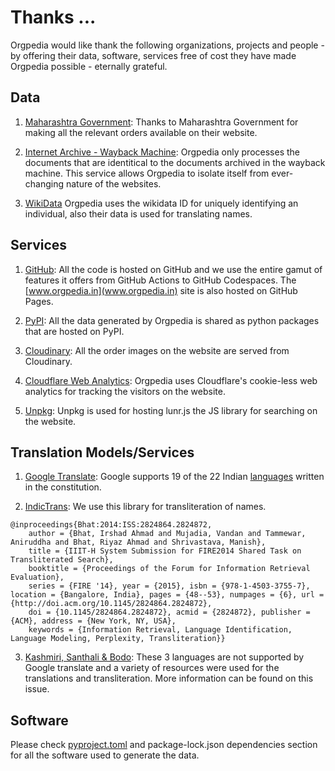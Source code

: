 # Thanks ...
Orgpedia would like thank the following organizations, projects and people - by offering their data, software, services free of cost they have made Orgpedia possible - eternally grateful.

## Data
1. [Maharashtra Government](https://gr.maharashtra.gov.in/): Thanks to Maharashtra Government for making all the relevant orders available on their website.

2. [Internet Archive - Wayback Machine](https://archive.org/web/): Orgpedia only processes the documents that are identitical to the documents archived in the wayback machine. This service allows Orgpedia to isolate itself from ever-changing nature of the websites.

3. [WikiData](http://www.wikidata.org) Orgpedia uses the wikidata ID for uniquely identifying an individual, also their data is used for translating names.


## Services
1. [GitHub](https://www.github.com/): All the code is hosted on GitHub and we use the entire gamut of features it offers from GitHub Actions to GitHub Codespaces. The [www.orgpedia.in](www.orgpedia.in) site is also hosted on GitHub Pages.

2. [PyPI](https://pypi.org): All the data generated by Orgpedia is shared as python packages that are hosted on PyPI.
3. [Cloudinary](https://cloudinary.com/): All the order images on the website are served from Cloudinary.

4. [Cloudflare Web Analytics](https://www.cloudflare.com/web-analytics/): Orgpedia uses Cloudflare's cookie-less web analytics for tracking the visitors on the website.

5. [Unpkg](https://unpkg.com/): Unpkg is used for hosting lunr.js the JS library for searching on the website.


## Translation Models/Services
1. [Google Translate](https://translate.google.co.in/): Google supports 19 of the 22 Indian [languages](https://translate.google.com/intl/en-GB/about/languages/) written in the constitution.

2. [IndicTrans](https://github.com/libindic/indic-trans): We use this library for transliteration of names.
```
@inproceedings{Bhat:2014:ISS:2824864.2824872,
    author = {Bhat, Irshad Ahmad and Mujadia, Vandan and Tammewar, Aniruddha and Bhat, Riyaz Ahmad and Shrivastava, Manish}, 
    title = {IIIT-H System Submission for FIRE2014 Shared Task on Transliterated Search}, 
    booktitle = {Proceedings of the Forum for Information Retrieval Evaluation}, 
    series = {FIRE '14}, year = {2015}, isbn = {978-1-4503-3755-7}, location = {Bangalore, India}, pages = {48--53}, numpages = {6}, url = {http://doi.acm.org/10.1145/2824864.2824872}, 
    doi = {10.1145/2824864.2824872}, acmid = {2824872}, publisher = {ACM}, address = {New York, NY, USA},
    keywords = {Information Retrieval, Language Identification, Language Modeling, Perplexity, Transliteration}}
```
3. [Kashmiri, Santhali & Bodo](): These 3 languages are not supported by Google translate and a variety of resources were used for the translations and transliteration. More information can be found on this issue.

## Software
Please check [pyproject.toml](pyproject.toml) and package-lock.json dependencies section for all the software used to generate the data.

